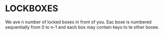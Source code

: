 # LOCKBOXES
We ave n number of locked boxes in front of you. Eac boxe is numbered sequentially from 0 to n-1 and each box may contain keys to te other boxee.
